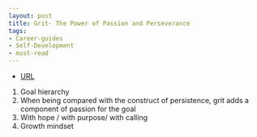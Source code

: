 ```yaml
---
layout: post
title: Grit- The Power of Passion and Perseverance
tags:
- Career-guides
- Self-Development
- must-read
---
```



- [URL](https://www.amazon.com/Grit-Passion-Perseverance-Angela-Duckworth-ebook/dp/B010MH9V3W/ref=sr_1_1?s=books&ie=UTF8&qid=1497747525&sr=1-1&keywords=Grit)

1. Goal hierarchy
2. When being compared with the construct of persistence, grit adds a component of passion for the goal
3. With hope / with purpose/ with calling
4. Growth mindset
